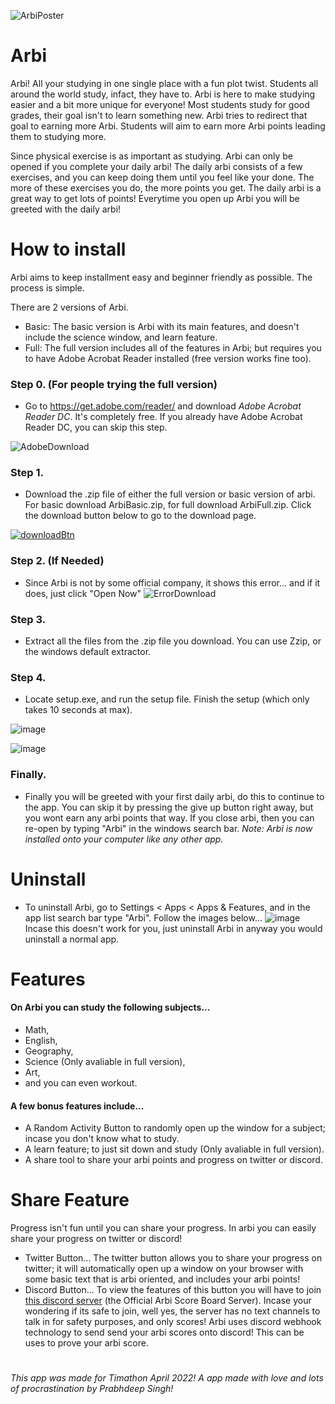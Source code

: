 ![ArbiPoster](https://user-images.githubusercontent.com/67806882/163736706-27aac4ed-38b9-4305-b0b1-ae19cdb72e68.png)
# Arbi
Arbi! All your studying in one single place with a fun plot twist. Students all around the world study, infact, they have to. Arbi is here to make studying easier and a bit more unique for everyone! Most students study for good grades, their goal isn't to learn something new. Arbi tries to redirect that goal to earning more Arbi. Students will aim to earn more Arbi points leading them to studying more. 

Since physical exercise is as important as studying. Arbi can only be opened if you complete your daily arbi! The daily arbi consists of a few exercises, and you can keep doing them until you feel like your done. The more of these exercises you do, the more points you get. The daily arbi is a great way to get lots of points! Everytime you open up Arbi you will be greeted with the daily arbi!
  
# How to install

Arbi aims to keep installment easy and beginner friendly as possible. The process is simple. 

There are 2 versions of Arbi. 
* Basic: The basic version is Arbi with its main features, and doesn't include the science window, and learn feature.
* Full: The full version includes all of the features in Arbi; but requires you to have Adobe Acrobat Reader installed (free version works fine too). 

### Step 0. (For people trying the full version)
* Go to https://get.adobe.com/reader/ and download _Adobe Acrobat Reader DC_. It's completely free. If you already have Adobe Acrobat Reader DC, you can skip this step.

![AdobeDownload](https://user-images.githubusercontent.com/67806882/163739086-ea955717-78f7-4351-864f-a32145ca4113.png)


### Step 1.
* Download the .zip file of either the full version or basic version of arbi. For basic download ArbiBasic.zip, for full download ArbiFull.zip. Click the download button below to go to the download page. 

[![downloadBtn](https://user-images.githubusercontent.com/67806882/163738329-cbf250b8-2e11-45b0-92d3-25b0b4edb7d5.png)](https://github.com/AospRemixer/Arbi/releases/tag/arbi)

### Step 2. (If Needed)
* Since Arbi is not by some official company, it shows this error... and if it does, just click "Open Now"
![ErrorDownload](https://user-images.githubusercontent.com/67806882/163738498-4f4f77a8-ead3-4e5f-bff0-86c24adb70a2.png)

### Step 3. 
* Extract all the files from the .zip file you download. You can use Zzip, or the windows default extractor.

### Step 4. 
* Locate setup.exe, and run the setup file. Finish the setup (which only takes 10 seconds at max).

![image](https://user-images.githubusercontent.com/67806882/163738647-6cc465df-1447-4fe7-8499-ac5dfcd04804.png)

![image](https://user-images.githubusercontent.com/67806882/163738698-cc4e4424-74fd-40aa-8867-f6e3704037d1.png)

### Finally.
* Finally you will be greeted with your first daily arbi, do this to continue to the app. You can skip it by pressing the give up button right away, but you wont earn any arbi points that way. If you close arbi, then you can re-open by typing "Arbi" in the windows search bar. 
_Note: Arbi is now installed onto your computer like any other app._

# Uninstall
* To uninstall Arbi, go to Settings < Apps < Apps & Features, and in the app list search bar type "Arbi". Follow the images below...
![image](https://user-images.githubusercontent.com/67806882/163738934-87ae971c-bdce-4877-b0a6-d9212fa910fb.png)
Incase this doesn't work for you, just uninstall Arbi in anyway you would uninstall a normal app. 


# Features
#### On Arbi you can study the following subjects...
* Math, 
* English, 
* Geography, 
* Science (Only avaliable in full version), 
* Art, 
* and you can even workout.

#### A few bonus features include...
* A Random Activity Button to randomly open up the window for a subject; incase you don't know what to study.
* A learn feature; to just sit down and study (Only avaliable in full version).
* A share tool to share your arbi points and progress on twitter or discord. 

# Share Feature
Progress isn't fun until you can share your progress. In arbi you can easily share your progress on twitter or discord! 
* Twitter Button... The twitter button allows you to share your progress on twitter; it will automatically open up a window on your browser with some basic text that is arbi oriented, and includes your arbi points!
* Discord Button... To view the features of this button you will have to join [this discord server](https://discord.gg/FjVMakcGN5) (the Official Arbi Score Board Server). Incase your wondering if its safe to join, well yes, the server has no text channels to talk in for safety purposes, and only scores! Arbi uses discord webhook technology to send send your arbi scores onto discord! This can be uses to prove your arbi score.


# 
_This app was made for Timathon April 2022! A app made with love and lots of procrastination by Prabhdeep Singh!_ 
